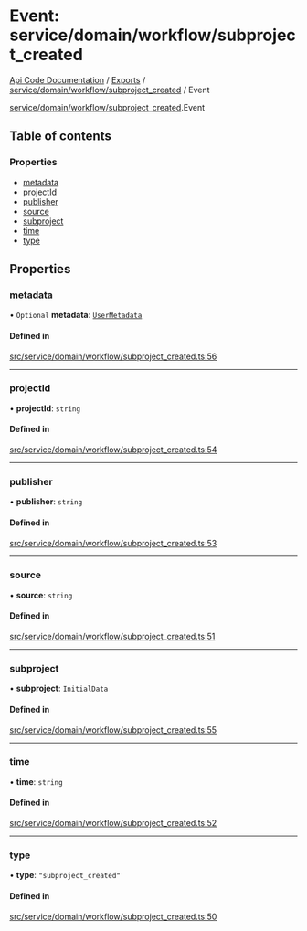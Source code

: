 # Event: service/domain/workflow/subproject_created
[Api Code Documentation](../README.md) / [Exports](../modules.md) / [service/domain/workflow/subproject\_created](../modules/service_domain_workflow_subproject_created.md) / Event

[service/domain/workflow/subproject\_created](../modules/service_domain_workflow_subproject_created.md).Event

## Table of contents

### Properties

- [metadata](service_domain_workflow_subproject_created.Event.md#metadata)
- [projectId](service_domain_workflow_subproject_created.Event.md#projectid)
- [publisher](service_domain_workflow_subproject_created.Event.md#publisher)
- [source](service_domain_workflow_subproject_created.Event.md#source)
- [subproject](service_domain_workflow_subproject_created.Event.md#subproject)
- [time](service_domain_workflow_subproject_created.Event.md#time)
- [type](service_domain_workflow_subproject_created.Event.md#type)

## Properties

### metadata

• `Optional` **metadata**: [`UserMetadata`](../modules/service_domain_metadata.md#usermetadata)

#### Defined in

[src/service/domain/workflow/subproject_created.ts:56](https://github.com/openkfw/TruBudget/blob/92640998/api/src/service/domain/workflow/subproject_created.ts#L56)

___

### projectId

• **projectId**: `string`

#### Defined in

[src/service/domain/workflow/subproject_created.ts:54](https://github.com/openkfw/TruBudget/blob/92640998/api/src/service/domain/workflow/subproject_created.ts#L54)

___

### publisher

• **publisher**: `string`

#### Defined in

[src/service/domain/workflow/subproject_created.ts:53](https://github.com/openkfw/TruBudget/blob/92640998/api/src/service/domain/workflow/subproject_created.ts#L53)

___

### source

• **source**: `string`

#### Defined in

[src/service/domain/workflow/subproject_created.ts:51](https://github.com/openkfw/TruBudget/blob/92640998/api/src/service/domain/workflow/subproject_created.ts#L51)

___

### subproject

• **subproject**: `InitialData`

#### Defined in

[src/service/domain/workflow/subproject_created.ts:55](https://github.com/openkfw/TruBudget/blob/92640998/api/src/service/domain/workflow/subproject_created.ts#L55)

___

### time

• **time**: `string`

#### Defined in

[src/service/domain/workflow/subproject_created.ts:52](https://github.com/openkfw/TruBudget/blob/92640998/api/src/service/domain/workflow/subproject_created.ts#L52)

___

### type

• **type**: ``"subproject_created"``

#### Defined in

[src/service/domain/workflow/subproject_created.ts:50](https://github.com/openkfw/TruBudget/blob/92640998/api/src/service/domain/workflow/subproject_created.ts#L50)
